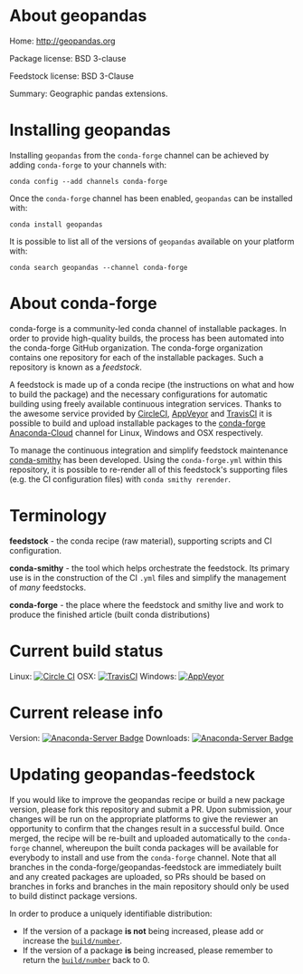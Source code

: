 About geopandas
===============

Home: http://geopandas.org

Package license: BSD 3-clause

Feedstock license: BSD 3-Clause

Summary: Geographic pandas extensions.



Installing geopandas
====================

Installing `geopandas` from the `conda-forge` channel can be achieved by adding `conda-forge` to your channels with:

```
conda config --add channels conda-forge
```

Once the `conda-forge` channel has been enabled, `geopandas` can be installed with:

```
conda install geopandas
```

It is possible to list all of the versions of `geopandas` available on your platform with:

```
conda search geopandas --channel conda-forge
```



About conda-forge
=================

conda-forge is a community-led conda channel of installable packages.
In order to provide high-quality builds, the process has been automated into the
conda-forge GitHub organization. The conda-forge organization contains one repository
for each of the installable packages. Such a repository is known as a *feedstock*.

A feedstock is made up of a conda recipe (the instructions on what and how to build
the package) and the necessary configurations for automatic building using freely
available continuous integration services. Thanks to the awesome service provided by
[CircleCI](https://circleci.com/), [AppVeyor](http://www.appveyor.com/)
and [TravisCI](https://travis-ci.org/) it is possible to build and upload installable
packages to the [conda-forge](https://anaconda.org/conda-forge)
[Anaconda-Cloud](http://docs.anaconda.org/) channel for Linux, Windows and OSX respectively.

To manage the continuous integration and simplify feedstock maintenance
[conda-smithy](http://github.com/conda-forge/conda-smithy) has been developed.
Using the ``conda-forge.yml`` within this repository, it is possible to re-render all of
this feedstock's supporting files (e.g. the CI configuration files) with ``conda smithy rerender``.


Terminology
===========

**feedstock** - the conda recipe (raw material), supporting scripts and CI configuration.

**conda-smithy** - the tool which helps orchestrate the feedstock.
                   Its primary use is in the construction of the CI ``.yml`` files
                   and simplify the management of *many* feedstocks.

**conda-forge** - the place where the feedstock and smithy live and work to
                  produce the finished article (built conda distributions)

Current build status
====================

Linux: [![Circle CI](https://circleci.com/gh/conda-forge/geopandas-feedstock.svg?style=shield)](https://circleci.com/gh/conda-forge/geopandas-feedstock)
OSX: [![TravisCI](https://travis-ci.org/conda-forge/geopandas-feedstock.svg?branch=master)](https://travis-ci.org/conda-forge/geopandas-feedstock)
Windows: [![AppVeyor](https://ci.appveyor.com/api/projects/status/github/conda-forge/geopandas-feedstock?svg=True)](https://ci.appveyor.com/project/conda-forge/geopandas-feedstock/branch/master)

Current release info
====================
Version: [![Anaconda-Server Badge](https://anaconda.org/conda-forge/geopandas/badges/version.svg)](https://anaconda.org/conda-forge/geopandas)
Downloads: [![Anaconda-Server Badge](https://anaconda.org/conda-forge/geopandas/badges/downloads.svg)](https://anaconda.org/conda-forge/geopandas)


Updating geopandas-feedstock
============================

If you would like to improve the geopandas recipe or build a new
package version, please fork this repository and submit a PR. Upon submission,
your changes will be run on the appropriate platforms to give the reviewer an
opportunity to confirm that the changes result in a successful build. Once
merged, the recipe will be re-built and uploaded automatically to the
`conda-forge` channel, whereupon the built conda packages will be available for
everybody to install and use from the `conda-forge` channel.
Note that all branches in the conda-forge/geopandas-feedstock are
immediately built and any created packages are uploaded, so PRs should be based
on branches in forks and branches in the main repository should only be used to
build distinct package versions.

In order to produce a uniquely identifiable distribution:
 * If the version of a package **is not** being increased, please add or increase
   the [``build/number``](http://conda.pydata.org/docs/building/meta-yaml.html#build-number-and-string).
 * If the version of a package **is** being increased, please remember to return
   the [``build/number``](http://conda.pydata.org/docs/building/meta-yaml.html#build-number-and-string)
   back to 0.

